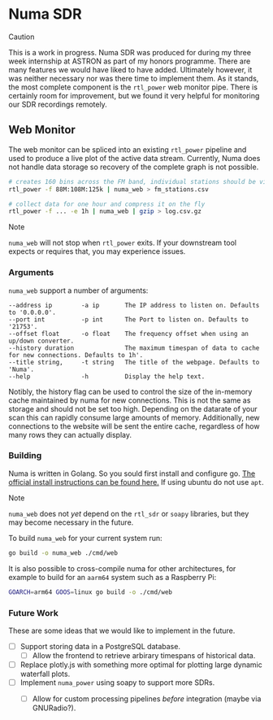 # Numa SDR

> [!CAUTION] 
> This is a work in progress. Numa SDR was produced for during my
> three week internship at ASTRON as part of my honors programme. There are
> many features we would have liked to have added. Ultimately however, it was
> neither necessary nor was there time to implement them. As it stands, the
> most complete component is the `rtl_power` web monitor pipe. There is
> certainly room for improvement, but we found it very helpful for monitoring
> our SDR recordings remotely.

## Web Monitor

The web monitor can be spliced into an existing `rtl_power` pipeline and used
to produce a live plot of the active data stream. Currently, Numa does not
handle data storage so recovery of the complete graph is not possible.

```bash
# creates 160 bins across the FM band, individual stations should be visible
rtl_power -f 88M:108M:125k | numa_web > fm_stations.csv

# collect data for one hour and compress it on the fly
rtl_power -f ... -e 1h | numa_web | gzip > log.csv.gz
```

> [!NOTE]
> `numa_web` will not stop when `rtl_power` exits. If your downstream tool
> expects or requires that, you may experience issues.


### Arguments

`numa_web` support a number of arguments:

```
--address ip        -a ip       The IP address to listen on. Defaults to '0.0.0.0'.
--port int          -p int      The Port to listen on. Defaults to '21753'.
--offset float      -o float    The frequency offset when using an up/down converter.
--history duration              The maximum timespan of data to cache for new connections. Defaults to 1h'. 
--title string,     -t string   The title of the webpage. Defaults to 'Numa'.
--help              -h          Display the help text.
```

Notibly, the history flag can be used to control the size of the in-memory
cache maintained by numa for new connections. This is not the same as storage
and should not be set too high. Depending on the datarate of your scan this can
rapidly consume large amounts of memory. Additionally, new connections to the
website will be sent the entire cache, regardless of how many rows they can
actually display.

### Building

Numa is written in Golang. So you sould first install and configure go. [The
official install instructions can be found here.](https://go.dev/doc/install)
If using ubuntu do not use `apt`.

> [!NOTE]
> `numa_web` does not _yet_ depend on the `rtl_sdr` or `soapy` libraries, but 
> they may become necessary in the future.


To build `numa_web` for your current system run:

```bash
go build -o numa_web ./cmd/web
```

It is also possible to cross-compile numa for other architectures, for example
to build for an `aarm64` system such as a Raspberry Pi:

```bash
GOARCH=arm64 GOOS=linux go build -o ./cmd/web
```

### Future Work

These are some ideas that we would like to implement in the future.

- [ ] Support storing data in a PostgreSQL database.
    - [ ] Allow the frontend to retrieve arbirary timespans of historical data.
- [ ] Replace plotly.js with something more optimal for plotting large dynamic
      waterfall plots.
- [ ] Implement `numa_power` using soapy to support more SDRs.
    - [ ] Allow for custom processing pipelines _before_ integration (maybe via GNURadio?).


